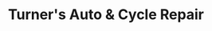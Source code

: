 ---
title: "Turner's Auto & Cycle Repair"
url: /ringgold/turners-auto-and-cycle-repair/
shop: car repair
---